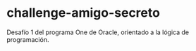 # challenge-amigo-secreto
Desafío 1 del programa One de Oracle, orientado a la lógica de programación.
